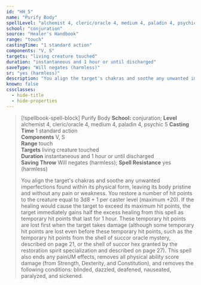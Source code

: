 ```yaml
---
id: "HH_5"
name: "Purify Body"
spellLevel: "alchemist 4, cleric/oracle 4, medium 4, paladin 4, psychic 5"
school: "conjuration"
source: "Healer's Handbook"
range: "touch"
castingTime: "1 standard action"
components: "V, S"
targets: "living creature touched"
duration: "instantaneous and 1 hour or until discharged"
saveType: "Will negates (harmless)"
sr: "yes (harmless)"
description: "You align the target's chakras and soothe any unwanted imperfections found within its physical form, leaving its body pristine and without any pain or weakness.  You restore a number of hit points to the creature equal to 3d8 + 1 per caster level (maximum +20). If the healing would cause the target to exceed its maximum hit points, the target immediately gains half the excess healing from this spell as temporary hit points that last for 1 hour. These temporary hit points are lost first when the target takes damage (although some temporary hit points are lost even before these temporary hit points, such as the temporary hit points from the shell of succor oracle mystery, described on page 21, or the shell of succor hex granted by the restoration spirit specialization and described on page 27).  This spell also ends any painUM effects, removes all physical ability score damage (from Strength, Dexterity, and Constitution), and removes the following conditions: blinded, dazzled, deafened, nauseated, paralyzed, and sickened."
known: false
cssclasses:
  - hide-title
  - hide-properties
---
```


> [!spellbook-spell-block] Purify Body
> **School:** conjuration; **Level** alchemist 4, cleric/oracle 4, medium 4, paladin 4, psychic 5
> **Casting Time** 1 standard action  
> **Components** V, S  
> **Range** touch  
> **Targets** living creature touched  
> **Duration** instantaneous and 1 hour or until discharged  
> **Saving Throw** Will negates (harmless); **Spell Resistance** yes (harmless)
> 
> You align the target's chakras and soothe any unwanted imperfections found within its physical form, leaving its body pristine and without any pain or weakness.  You restore a number of hit points to the creature equal to 3d8 + 1 per caster level (maximum +20). If the healing would cause the target to exceed its maximum hit points, the target immediately gains half the excess healing from this spell as temporary hit points that last for 1 hour. These temporary hit points are lost first when the target takes damage (although some temporary hit points are lost even before these temporary hit points, such as the temporary hit points from the shell of succor oracle mystery, described on page 21, or the shell of succor hex granted by the restoration spirit specialization and described on page 27).  This spell also ends any painUM effects, removes all physical ability score damage (from Strength, Dexterity, and Constitution), and removes the following conditions: blinded, dazzled, deafened, nauseated, paralyzed, and sickened.
